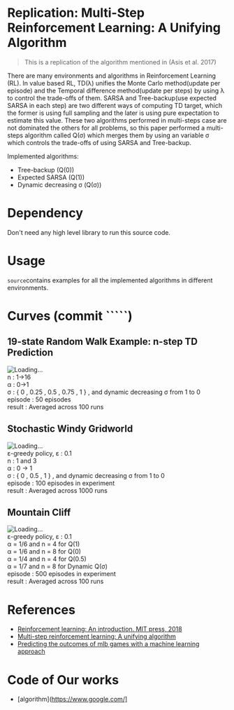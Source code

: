 # Replication: Multi-Step Reinforcement Learning: A Unifying Algorithm

> This is a replication of the algorithm mentioned in (Asis et al. 2017) 

There are many environments and algorithms in Reinforcement Learning (RL). In value based RL, TD(λ) unifies the Monte Carlo method(update per episode) and the Temporal difference method(update per steps) by using λ to control the trade-offs of them. SARSA and Tree-backup(use expected SARSA in each step) are two different ways of computing TD target, which the former is using full sampling and the later is using pure expectation to estimate this value.
These two algorithms performed in multi-steps case are not dominated the others for all problems, so this paper performed a multi-steps algorithm called Q(σ) which merges them by using an variable σ which controls the trade-offs of using SARSA and Tree-backup.

Implemented algorithms:
* Tree-backup (Q(0))
* Expected SARSA (Q(1))
* Dynamic decreasing σ (Q(σ))  


# Dependency  

Don't need any high level library to run this source code.

# Usage   
```source```contains examples for all the implemented algorithms in different environments.

# Curves (commit `````)

## 19-state Random Walk Example: n-step TD Prediction

![Loading...](https://github.com/redway1225/RL_project_team13/blob/master/image/19-state%20Random%20Walk%20.png)  
n : 1→16  
α : 0→1  
σ : { 0 , 0.25 , 0.5 , 0.75 , 1 } , and dynamic decreasing σ from 1 to 0  
episode : 50 episodes  
result : Averaged across 100 runs  

## Stochastic Windy Gridworld

![Loading...](https://github.com/redway1225/RL_project_team13/blob/master/image/Stochastic%20windy%20gridworld.png)  
ε-greedy policy, ε : 0.1  
n : 1 and 3  
α : 0 -> 1  
σ : { 0 , 0.5 , 1 } , and dynamic decreasing σ from 1 to 0   
episode : 100 episodes in experiment  
result : Averaged across 1000 runs

## Mountain Cliff

![Loading...](https://github.com/redway1225/RL_project_team13/blob/master/image/The%20mountain%20cliff%20environment.png)  
ε-greedy policy, ε : 0.1  
α = 1/6 and n = 4 for Q(1)  
α = 1/6 and n = 8 for Q(0)  
α = 1/4 and n = 4 for Q(0.5)  
α = 1/7 and n = 8 for Dynamic Q(σ)  
episode : 500 episodes in experiment  
result : Averaged across 100 runs  

# References
* [Reinforcement learning: An introduction. MIT press, 2018](https://mitpress.mit.edu/books/reinforcement-learning-second-edition)
* [Multi-step reinforcement learning: A unifying algorithm](https://arxiv.org/abs/1703.01327)
* [Predicting the outcomes of mlb games with a machine learning approach](https://www.semanticscholar.org/paper/Predicting-the-outcomes-of-MLB-games-with-a-machine-Elfrink-Bhulai/caf99deae3aec5577f1373f9307e89040f523aff)

# Code of Our works

* [algorithm](https://www.google.com/]
